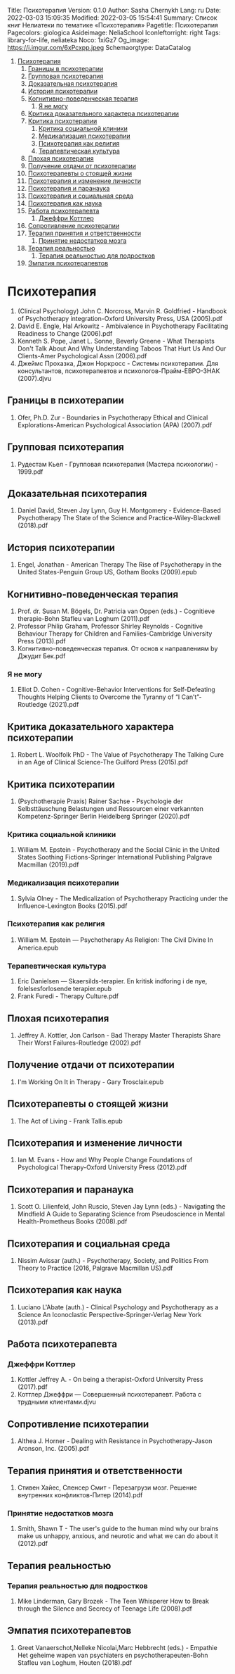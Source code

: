 Title: Психотерапия
Version: 0.1.0
Author: Sasha Chernykh
Lang: ru
Date: 2022-03-03 15:09:35
Modified: 2022-03-05 15:54:41
Summary: Список книг Нелиатеки по тематике «Психотерапия»
Pagetitle: Психотерапия
Pagecolors: giologica
Asideimage: NeliaSchool
Iconleftorright: right
Tags: library-for-life, neliateka
Noco: 1xiGz7
Og_image: https://i.imgur.com/6xPcxpp.jpeg
Schemaorgtype: DataCatalog

<!-- MarkdownTOC -->

1. [Психотерапия](#Психотерапия)
	1. [Границы в психотерапии](#Границы-в-психотерапии)
	1. [Групповая психотерапия](#Групповая-психотерапия)
	1. [Доказательная психотерапия](#Доказательная-психотерапия)
	1. [История психотерапии](#История-психотерапии)
	1. [Когнитивно-поведенческая терапия](#Когнитивно-поведенческая-терапия)
		1. [Я не могу](#Я-не-могу)
	1. [Критика доказательного характера психотерапии](#Критика-доказательного-характера-психотерапии)
	1. [Критика психотерапии](#Критика-психотерапии)
		1. [Критика социальной клиники](#Критика-социальной-клиники)
		1. [Медикализация психотерапии](#Медикализация-психотерапии)
		1. [Психотерапия как религия](#Психотерапия-как-религия)
		1. [Терапевтическая культура](#Терапевтическая-культура)
	1. [Плохая психотерапия](#Плохая-психотерапия)
	1. [Получение отдачи от психотерапии](#Получение-отдачи-от-психотерапии)
	1. [Психотерапевты о стоящей жизни](#Психотерапевты-о-стоящей-жизни)
	1. [Психотерапия и изменение личности](#Психотерапия-и-изменение-личности)
	1. [Психотерапия и паранаука](#Психотерапия-и-паранаука)
	1. [Психотерапия и социальная среда](#Психотерапия-и-социальная-среда)
	1. [Психотерапия как наука](#Психотерапия-как-наука)
	1. [Работа психотерапевта](#Работа-психотерапевта)
		1. [Джеффри Коттлер](#Джеффри-Коттлер)
	1. [Сопротивление психотерапии](#Сопротивление-психотерапии)
	1. [Терапия принятия и ответственности](#Терапия-принятия-и-ответственности)
		1. [Принятие недостатков мозга](#Принятие-недостатков-мозга)
	1. [Терапия реальностью](#Терапия-реальностью)
		1. [Терапия реальностью для подростков](#Терапия-реальностью-для-подростков)
	1. [Эмпатия психотерапевтов](#Эмпатия-психотерапевтов)

<!-- /MarkdownTOC -->

<a id="Психотерапия"></a>
# Психотерапия

1. (Clinical Psychology) John C. Norcross, Marvin R. Goldfried - Handbook of Psychotherapy integration-Oxford University Press, USA (2005).pdf
1. David E. Engle, Hal Arkowitz - Ambivalence in Psychotherapy Facilitating Readiness to Change (2006).pdf
1. Kenneth S. Pope, Janet L. Sonne, Beverly Greene - What Therapists Don't Talk About And Why Understanding Taboos That Hurt Us And Our Clients-Amer Psychological Assn (2006).pdf
1. Джеймс Прохазка, Джон Норкросс - Системы психотерапии. Для консультантов, психотерапевтов и психологов-Прайм-ЕВРО-ЗНАК (2007).djvu

<a id="Границы-в-психотерапии"></a>
## Границы в психотерапии

1. Ofer, Ph.D. Zur - Boundaries in Psychotherapy Ethical and Clinical Explorations-American Psychological Association (APA) (2007).pdf

<a id="Групповая-психотерапия"></a>
## Групповая психотерапия

1. Рудестам Кьел - Групповая психотерапия (Мастера психологии) - 1999.pdf

<a id="Доказательная-психотерапия"></a>
## Доказательная психотерапия

1. Daniel David, Steven Jay Lynn, Guy H. Montgomery - Evidence-Based Psychotherapy The State of the Science and Practice-Wiley-Blackwell (2018).pdf

<a id="История-психотерапии"></a>
## История психотерапии

1. Engel, Jonathan - American Therapy The Rise of Psychotherapy in the United States-Penguin Group US, Gotham Books (2009).epub

<a id="Когнитивно-поведенческая-терапия"></a>
## Когнитивно-поведенческая терапия

1. Prof. dr. Susan M. Bögels, Dr. Patricia van Oppen (eds.) - Cognitieve therapie-Bohn Stafleu van Loghum (2011).pdf
1. Professor Philip Graham, Professor Shirley Reynolds - Cognitive Behaviour Therapy for Children and Families-Cambridge University Press (2013).pdf
1. Когнитивно-поведенческая терапия. От основ к направлениям by Джудит Бек.pdf

<a id="Я-не-могу"></a>
### Я не могу

1. Elliot D. Cohen - Cognitive-Behavior Interventions for Self-Defeating Thoughts Helping Clients to Overcome the Tyranny of “I Can’t”-Routledge (2021).pdf

<a id="Критика-доказательного-характера-психотерапии"></a>
## Критика доказательного характера психотерапии

1. Robert L. Woolfolk PhD - The Value of Psychotherapy The Talking Cure in an Age of Clinical Science-The Guilford Press (2015).pdf

<a id="Критика-психотерапии"></a>
## Критика психотерапии

1. (Psychotherapie Praxis) Rainer Sachse - Psychologie der Selbsttäuschung Belastungen und Ressourcen einer verkannten Kompetenz-Springer Berlin Heidelberg Springer (2020).pdf

<a id="Критика-социальной-клиники"></a>
### Критика социальной клиники

1. William M. Epstein - Psychotherapy and the Social Clinic in the United States Soothing Fictions-Springer International Publishing Palgrave Macmillan (2019).pdf

<a id="Медикализация-психотерапии"></a>
### Медикализация психотерапии

1. Sylvia Olney - The Medicalization of Psychotherapy Practicing under the Influence-Lexington Books (2015).pdf

<a id="Психотерапия-как-религия"></a>
### Психотерапия как религия

1. William M. Epstein — Psychotherapy As Religion꞉ The Civil Divine In America.epub

<a id="Терапевтическая-культура"></a>
### Терапевтическая культура

1. Eric Danielsen — Skaersilds-terapier. En kritisk indforing i de nye, folelsesforlosende terapier.epub
1. Frank Furedi - Therapy Culture.pdf

<a id="Плохая-психотерапия"></a>
## Плохая психотерапия

1. Jeffrey A. Kottler, Jon Carlson - Bad Therapy Master Therapists Share Their Worst Failures-Routledge (2002).pdf

<a id="Получение-отдачи-от-психотерапии"></a>
## Получение отдачи от психотерапии

1. I'm Working On It in Therapy - Gary Trosclair.epub

<a id="Психотерапевты-о-стоящей-жизни"></a>
## Психотерапевты о стоящей жизни

1. The Act of Living - Frank Tallis.epub

<a id="Психотерапия-и-изменение-личности"></a>
## Психотерапия и изменение личности

1. Ian M. Evans - How and Why People Change Foundations of Psychological Therapy-Oxford University Press (2012).pdf

<a id="Психотерапия-и-паранаука"></a>
## Психотерапия и паранаука

1. Scott O. Lilienfeld, John Ruscio, Steven Jay Lynn (eds.) - Navigating the Mindfield A Guide to Separating Science from Pseudoscience in Mental Health-Prometheus Books (2008).pdf

<a id="Психотерапия-и-социальная-среда"></a>
## Психотерапия и социальная среда

1. Nissim Avissar (auth.) - Psychotherapy, Society, and Politics From Theory to Practice (2016, Palgrave Macmillan US).pdf

<a id="Психотерапия-как-наука"></a>
## Психотерапия как наука

1. Luciano L'Abate (auth.) - Clinical Psychology and Psychotherapy as a Science An Iconoclastic Perspective-Springer-Verlag New York (2013).pdf

<a id="Работа-психотерапевта"></a>
## Работа психотерапевта

<a id="Джеффри-Коттлер"></a>
### Джеффри Коттлер

1. Kottler Jeffrey A. - On being a therapist-Oxford University Press (2017).pdf
1. Коттлер Джеффри — Совершенный психотерапевт. Работа с трудными клиентами.djvu

<a id="Сопротивление-психотерапии"></a>
## Сопротивление психотерапии

1. Althea J. Horner - Dealing with Resistance in Psychotherapy-Jason Aronson, Inc. (2005).pdf

<a id="Терапия-принятия-и-ответственности"></a>
## Терапия принятия и ответственности

1. Стивен Хайес, Спенсер Смит - Перезагрузи мозг. Решение внутренних конфликтов-Питер (2014).pdf

<a id="Принятие-недостатков-мозга"></a>
### Принятие недостатков мозга

1. Smith, Shawn T - The user's guide to the human mind why our brains make us unhappy, anxious, and neurotic and what we can do about it (2012).pdf

<a id="Терапия-реальностью"></a>
## Терапия реальностью

<a id="Терапия-реальностью-для-подростков"></a>
### Терапия реальностью для подростков

1. Mike Linderman, Gary Brozek - The Teen Whisperer How to Break through the Silence and Secrecy of Teenage Life (2008).pdf

<a id="Эмпатия-психотерапевтов"></a>
## Эмпатия психотерапевтов

1. Greet Vanaerschot,Nelleke Nicolai,Marc Hebbrecht (eds.) - Empathie Het geheime wapen van psychiaters en psychotherapeuten-Bohn Stafleu van Loghum, Houten (2018).pdf
